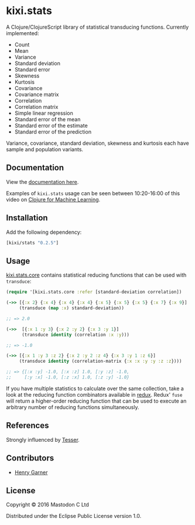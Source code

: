 # kixi.stats

A Clojure/ClojureScript library of statistical transducing functions. Currently implemented:

* Count
* Mean
* Variance
* Standard deviation
* Standard error
* Skewness
* Kurtosis
* Covariance
* Covariance matrix
* Correlation
* Correlation matrix
* Simple linear regression
* Standard error of the mean
* Standard error of the estimate
* Standard error of the prediction

Variance, covariance, standard deviation, skewness and kurtosis each have sample and population variants.

## Documentation

View the [documentation here](http://mastodonc.github.io/kixi.stats/).

Examples of `kixi.stats` usage can be seen between 10:20-16:00 of this video on [Clojure for Machine Learning](https://skillsmatter.com/skillscasts/9050-clojure-for-machine-learning).

## Installation

Add the following dependency:

```clojure
[kixi/stats "0.2.5"]
```

## Usage

[kixi.stats.core](https://github.com/MastodonC/kixi.stats/blob/master/src/kixi/stats/core.cljc) contains statistical reducing functions that can be used with `transduce`:

```clojure
(require '[kixi.stats.core :refer [standard-deviation correlation])

(->> [{:x 2} {:x 4} {:x 4} {:x 4} {:x 5} {:x 5} {:x 5} {:x 7} {:x 9}]
     (transduce (map :x) standard-deviation))

;; => 2.0

(->>  [{:x 1 :y 3} {:x 2 :y 2} {:x 3 :y 1}]
      (transduce identity (correlation :x :y)))

;; => -1.0

(->> [{:x 1 :y 3 :z 2} {:x 2 :y 2 :z 4} {:x 3 :y 1 :z 6}]
     (transduce identity (correlation-matrix {:x :x :y :y :z :z})))

;; => {[:x :y] -1.0, [:x :z] 1.0, [:y :z] -1.0,
;;     [:y :x] -1.0, [:z :x] 1.0, [:z :y] -1.0}
```

If you have multiple statistics to calculate over the same collection, take a look at the reducing function combinators available in [redux](https://github.com/henrygarner/redux). Redux' `fuse` will return a higher-order reducing function that can be used to execute an arbitrary number of reducing functions simultaneously.

## References

Strongly influenced by [Tesser](https://github.com/aphyr/tesser).

## Contributors

  * [Henry Garner](https://github.com/henrygarner)

## License

Copyright © 2016 Mastodon C Ltd

Distributed under the Eclipse Public License version 1.0.
